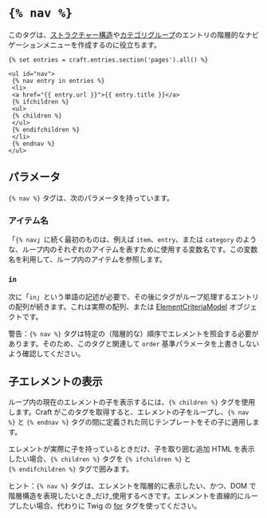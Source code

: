# `{% nav %}`

このタグは、[ストラクチャー構造](../../sections-and-entries.md#section-types)や[カテゴリグループ](../../categories.md)のエントリの階層的なナビゲーションメニューを作成するのに役立ちます。

```twig
{% set entries = craft.entries.section('pages').all() %}

<ul id="nav">
 {% nav entry in entries %}
 <li>
 <a href="{{ entry.url }}">{{ entry.title }}</a>
 {% ifchildren %}
 <ul>
 {% children %}
 </ul>
 {% endifchildren %}
 </li>
 {% endnav %}
</ul>
```

## パラメータ

`{% nav %}` タグは、次のパラメータを持っています。

### アイテム名

「`{% nav`」に続く最初のものは、例えば `item`、`entry`、または `category` のような、ループ内のそれぞれのアイテムを表すために使用する変数名です。この変数名を利用して、ループ内のアイテムを参照します。

### `in`

次に「`in`」という単語の記述が必要で、その後にタグがループ処理するエントリの配列が続きます。これは実際の配列、または [ElementCriteriaModel]() オブジェクトです。

警告：`{% nav %}` タグは特定の（階層的な）順序でエレメントを照会する必要があります。そのため、このタグと関連して `order` 基準パラメータを上書きしないよう確認してください。

## 子エレメントの表示

ループ内の現在のエレメントの子を表示するには、`{% children %}` タグを使用します。Craft がこのタグを取得すると、エレメントの子をループし、`{% nav %}` と `{% endnav %}` タグの間に定義された同じテンプレートをその子に適用します。

エレメントが実際に子を持っているときだけ、子を取り囲む追加 HTML を表示したい場合、`{% children %}` タグを `{% ifchildren %}` と `{% endifchildren %}` タグで囲みます。

ヒント：`{% nav %}` タグは、エレメントを階層的に表示したい、かつ、DOM で階層構造を表現したいとき_だけ_使用するべきです。エレメントを直線的にループしたい場合、代わりに Twig の [for](https://twig.symfony.com/doc/tags/for.html) タグを使ってください。

